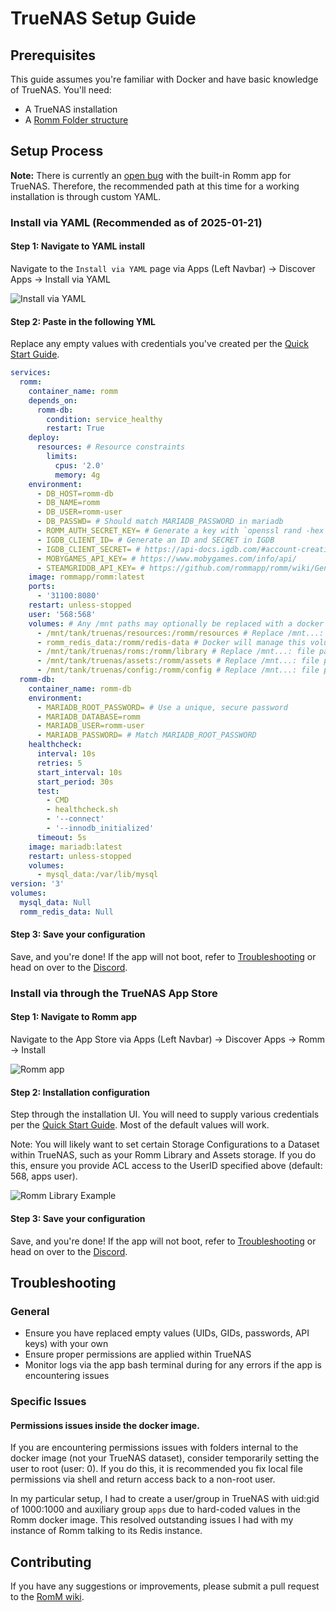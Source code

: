 # TrueNAS Setup Guide

## Prerequisites
This guide assumes you're familiar with Docker and have basic knowledge of TrueNAS. You'll need:
- A TrueNAS installation
- A [Romm Folder structure](https://github.com/rommapp/romm/blob/release/README.md)

## Setup Process

**Note:** There is currently an [open bug](https://github.com/truenas/apps/issues/1405) with the built-in Romm app for TrueNAS. Therefore, the recommended path at this time for a working installation is through custom YAML.

### Install via YAML (Recommended as of 2025-01-21)

#### Step 1: Navigate to YAML install
Navigate to the `Install via YAML` page via Apps (Left Navbar) -> Discover Apps -> Install via YAML

![Install via YAML](resources/truenas/install-via-yaml.png)

#### Step 2: Paste in the following YML

Replace any empty values with credentials you've created per the [Quick Start Guide](quick-start-guide).

```yaml
services:
  romm:
    container_name: romm
    depends_on:
      romm-db:
        condition: service_healthy
        restart: True
    deploy:
      resources: # Resource constraints
        limits:
          cpus: '2.0'
          memory: 4g
    environment:
      - DB_HOST=romm-db
      - DB_NAME=romm
      - DB_USER=romm-user
      - DB_PASSWD= # Should match MARIADB_PASSWORD in mariadb
      - ROMM_AUTH_SECRET_KEY= # Generate a key with `openssl rand -hex 32`
      - IGDB_CLIENT_ID= # Generate an ID and SECRET in IGDB
      - IGDB_CLIENT_SECRET= # https://api-docs.igdb.com/#account-creation
      - MOBYGAMES_API_KEY= # https://www.mobygames.com/info/api/
      - STEAMGRIDDB_API_KEY= # https://github.com/rommapp/romm/wiki/Generate-API-Keys#steamgriddb
    image: rommapp/romm:latest
    ports:
      - '31100:8080'
    restart: unless-stopped
    user: '568:568'
    volumes: # Any /mnt paths may optionally be replaced with a docker volume
      - /mnt/tank/truenas/resources:/romm/resources # Replace /mnt...: file path with your own data structure
      - romm_redis_data:/romm/redis-data # Docker will manage this volume
      - /mnt/tank/truenas/roms:/romm/library # Replace /mnt...: file path with your own data structure
      - /mnt/tank/truenas/assets:/romm/assets # Replace /mnt...: file path with your own data structure
      - /mnt/tank/truenas/config:/romm/config # Replace /mnt...: file path with your own data structure
  romm-db:
    container_name: romm-db
    environment:
      - MARIADB_ROOT_PASSWORD= # Use a unique, secure password
      - MARIADB_DATABASE=romm
      - MARIADB_USER=romm-user
      - MARIADB_PASSWORD= # Match MARIADB_ROOT_PASSWORD
    healthcheck:
      interval: 10s
      retries: 5
      start_interval: 10s
      start_period: 30s
      test:
        - CMD
        - healthcheck.sh
        - '--connect'
        - '--innodb_initialized'
      timeout: 5s
    image: mariadb:latest
    restart: unless-stopped
    volumes:
      - mysql_data:/var/lib/mysql
version: '3'
volumes:
  mysql_data: Null
  romm_redis_data: Null

```

#### Step 3: Save your configuration

Save, and you're done! If the app will not boot, refer to [Troubleshooting](#troubleshooting) or head on over to the [Discord](https://discord.gg/P5HtHnhUDH).

### Install via through the TrueNAS App Store

#### Step 1: Navigate to Romm app
Navigate to the App Store via Apps (Left Navbar) -> Discover Apps -> Romm -> Install

![Romm app](resources/truenas/appstore.png)

#### Step 2: Installation configuration
Step through the installation UI. You will need to supply various credentials per the [Quick Start Guide](quick-start-guide). Most of the default values will work.

Note: You will likely want to set certain Storage Configurations to a Dataset within TrueNAS, such as your Romm Library and Assets storage. If you do this, ensure you provide ACL access to the UserID specified above (default: 568, apps user).

![Romm Library Example](resources/truenas/app-config.png)

#### Step 3: Save your configuration

Save, and you're done! If the app will not boot, refer to [Troubleshooting](#troubleshooting) or head on over to the [Discord](https://discord.gg/P5HtHnhUDH).

## Troubleshooting

### General
- Ensure you have replaced empty values (UIDs, GIDs, passwords, API keys) with your own
- Ensure proper permissions are applied within TrueNAS
- Monitor logs via the app bash terminal during for any errors if the app is encountering issues

### Specific Issues

#### Permissions issues inside the docker image.

If you are encountering permissions issues with folders internal to the docker image (not your TrueNAS dataset), consider temporarily setting the user to root (user: 0). If you do this, it is recommended you fix local file permissions via shell and return access back to a non-root user.

In my particular setup, I had to create a user/group in TrueNAS with uid:gid of 1000:1000 and auxiliary group `apps` due to hard-coded values in the Romm docker image. This resolved outstanding issues I had with my instance of Romm talking to its Redis instance.

## Contributing

If you have any suggestions or improvements, please submit a pull request to the [RomM wiki](https://github.com/rommapp/wiki).
